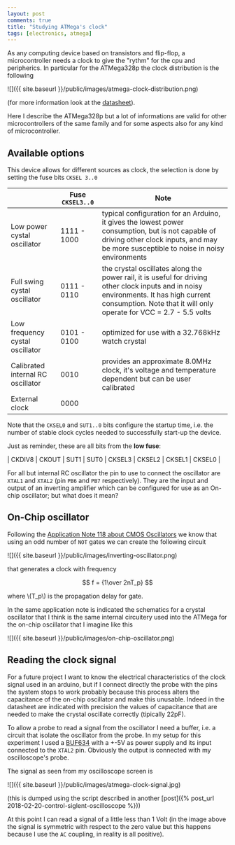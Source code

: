 ```yaml
---
layout: post
comments: true
title: "Studying ATMega's clock"
tags: [electronics, atmega]
---
```


As any computing device based on transistors and flip-flop, a microcontroller
needs a clock to  give the "rythm" for the cpu and peripherics. In particular
for the ATMega328p the clock distribution is the following

![]({{ site.baseurl }}/public/images/atmega-clock-distribution.png)

(for more information look at the [datasheet](http://ww1.microchip.com/downloads/en/DeviceDoc/Atmel-8271-8-bit-AVR-Microcontroller-ATmega48A-48PA-88A-88PA-168A-168PA-328-328P_datasheet_Complete.pdf)).

Here I describe the ATMega328p but a lot of informations are valid for
other microcontrollers of the same family and for some aspects also
for any kind of microcontroller.

## Available options

This device allows for different sources as clock, the selection is
done by setting the fuse bits ``CKSEL 3..0``


| | Fuse ``CKSEL3..0`` | Note |
|-|------|------|
|Low power cystal oscillator     | 1111 - 1000 | typical configuration for an Arduino, it gives the lowest power consumption, but is not capable of driving other clock inputs, and may be more susceptible to noise in noisy environments|
|Full swing cystal oscillator    | 0111 - 0110 | the crystal oscillates along the power rail, it is useful for driving other clock inputs and in noisy environments. It has high current consumption. Note that it will only operate for VCC = 2.7 - 5.5 volts |
|Low frequency cystal oscillator | 0101 - 0100 | optimized for use with a 32.768kHz watch crystal |
|Calibrated internal RC oscillator | 0010 |  provides an approximate 8.0MHz clock, it's voltage and temperature dependent but can be user calibrated |
|External clock | 0000 | |

Note that the ``CKSEL0`` and ``SUT1..0`` bits configure the startup time, i.e.
the number of stable clock cycles needed to successfully start-up the device.

Just as reminder, these are all bits from the **low fuse**:

| CKDIV8 | CKOUT | SUT1 | SUT0 | CKSEL3 | CKSEL2 | CKSEL1 | CKSEL0 |

For all but internal RC oscillator the pin to use to connect the oscillator
are ``XTAL1`` and ``XTAL2`` (pin ``PB6`` and ``PB7`` respectively). They
are the input and output of an inverting amplifier which can be configured
for use as an On-chip oscillator; but what does it mean?

## On-Chip oscillator

Following the [Application Note 118 about CMOS Oscillators](https://www.fairchildsemi.com/application-notes/AN/AN-118.pdf)
we know that using an odd number of ``NOT`` gates we can create the following
circuit

![]({{ site.baseurl }}/public/images/inverting-oscillator.png)

that generates a clock with frequency

$$
f = {1\over 2nT_p}
$$

where \\(T_p\\) is the propagation delay for gate.

In the same application note is indicated the schematics for a crystal oscillator that I think
is the same internal circuitery used into the ATMega for the on-chip oscillator that I imagine
like this

![]({{ site.baseurl }}/public/images/on-chip-oscillator.png)

## Reading the clock signal

For a future project I want to know the electrical characteristics of the clock signal used
in an arduino, but if I connect directly the probe with the pins the system stops to work
probably because this process alters the capacitance of the on-chip oscillator and make
this unusable. Indeed in the datasheet are indicated with precision the values of capacitance
that are needed to make the crystal oscillate correctly (tipically 22pF).

To allow a probe to read a signal from the oscillator I need a buffer, i.e. a circuit
that isolate the oscillator from the probe. In my setup for
this experiment I used a [BUF634](http://www.ti.com/lit/ds/symlink/buf634.pdf) with a
+-5V as power supply and its input connected to the ``XTAL2`` pin. Obviously the output
is connected with my oscilloscope's probe.

The signal as seen from my oscilloscope screen is

![]({{ site.baseurl }}/public/images/atmega-clock-signal.jpg)

(this is dumped using the script described in another [post]({% post_url 2018-02-20-control-siglent-oscilloscope %}))

At this point I can read a signal of a little less than 1 Volt (in the image above the signal
is symmetric with respect to the zero value but this happens because I use the ``AC`` coupling,
in reality is all positive).

